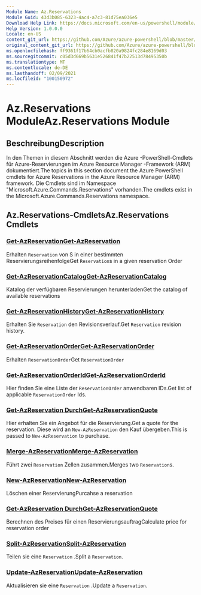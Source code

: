 ```yaml
---
Module Name: Az.Reservations
Module Guid: 43d3b085-6323-4ac4-a7c3-81d75ea036e5
Download Help Link: https://docs.microsoft.com/en-us/powershell/module/az.reservations
Help Version: 1.0.0.0
Locale: en-US
content_git_url: https://github.com/Azure/azure-powershell/blob/master/src/Reservations/Reservations/help/Az.Reservations.md
original_content_git_url: https://github.com/Azure/azure-powershell/blob/master/src/Reservations/Reservations/help/Az.Reservations.md
ms.openlocfilehash: ff9361f17b64cb0acfb820a9824fc284e8169d03
ms.sourcegitcommit: c05d3d669b5631e526841f47b22513d78495350b
ms.translationtype: MT
ms.contentlocale: de-DE
ms.lasthandoff: 02/09/2021
ms.locfileid: "100150972"
---
```

# <span data-ttu-id="ca2ab-101">Az.Reservations Module</span><span class="sxs-lookup"><span data-stu-id="ca2ab-101">Az.Reservations Module</span></span>
## <span data-ttu-id="ca2ab-102">Beschreibung</span><span class="sxs-lookup"><span data-stu-id="ca2ab-102">Description</span></span>
<span data-ttu-id="ca2ab-103">In den Themen in diesem Abschnitt werden die Azure -PowerShell-Cmdlets für Azure-Reservierungen im Azure Resource Manager -Framework (ARM) dokumentiert.</span><span class="sxs-lookup"><span data-stu-id="ca2ab-103">The topics in this section document the Azure PowerShell cmdlets for Azure Reservations in the Azure Resource Manager (ARM) framework.</span></span> <span data-ttu-id="ca2ab-104">Die Cmdlets sind im Namespace "Microsoft.Azure.Commands.Reservations" vorhanden.</span><span class="sxs-lookup"><span data-stu-id="ca2ab-104">The cmdlets exist in the Microsoft.Azure.Commands.Reservations namespace.</span></span>

## <span data-ttu-id="ca2ab-105">Az.Reservations-Cmdlets</span><span class="sxs-lookup"><span data-stu-id="ca2ab-105">Az.Reservations Cmdlets</span></span>
### [<span data-ttu-id="ca2ab-106">Get-AzReservation</span><span class="sxs-lookup"><span data-stu-id="ca2ab-106">Get-AzReservation</span></span>](Get-AzReservation.md)
<span data-ttu-id="ca2ab-107">Erhalten `Reservation` von S in einer bestimmten Reservierungsreihenfolge</span><span class="sxs-lookup"><span data-stu-id="ca2ab-107">Get `Reservation`s in a given reservation Order</span></span>

### [<span data-ttu-id="ca2ab-108">Get-AzReservationCatalog</span><span class="sxs-lookup"><span data-stu-id="ca2ab-108">Get-AzReservationCatalog</span></span>](Get-AzReservationCatalog.md)
<span data-ttu-id="ca2ab-109">Katalog der verfügbaren Reservierungen herunterladen</span><span class="sxs-lookup"><span data-stu-id="ca2ab-109">Get the catalog of available reservations</span></span>

### [<span data-ttu-id="ca2ab-110">Get-AzReservationHistory</span><span class="sxs-lookup"><span data-stu-id="ca2ab-110">Get-AzReservationHistory</span></span>](Get-AzReservationHistory.md)
<span data-ttu-id="ca2ab-111">Erhalten Sie `Reservation` den Revisionsverlauf.</span><span class="sxs-lookup"><span data-stu-id="ca2ab-111">Get `Reservation` revision history.</span></span>

### [<span data-ttu-id="ca2ab-112">Get-AzReservationOrder</span><span class="sxs-lookup"><span data-stu-id="ca2ab-112">Get-AzReservationOrder</span></span>](Get-AzReservationOrder.md)
<span data-ttu-id="ca2ab-113">Erhalten `ReservationOrder`</span><span class="sxs-lookup"><span data-stu-id="ca2ab-113">Get `ReservationOrder`</span></span>

### [<span data-ttu-id="ca2ab-114">Get-AzReservationOrderId</span><span class="sxs-lookup"><span data-stu-id="ca2ab-114">Get-AzReservationOrderId</span></span>](Get-AzReservationOrderId.md)
<span data-ttu-id="ca2ab-115">Hier finden Sie eine Liste der `ReservationOrder` anwendbaren IDs.</span><span class="sxs-lookup"><span data-stu-id="ca2ab-115">Get list of applicable `ReservationOrder` Ids.</span></span>

### [<span data-ttu-id="ca2ab-116">Get-AzReservation Durch</span><span class="sxs-lookup"><span data-stu-id="ca2ab-116">Get-AzReservationQuote</span></span>](Get-AzReservationQuote.md)
<span data-ttu-id="ca2ab-117">Hier erhalten Sie ein Angebot für die Reservierung.</span><span class="sxs-lookup"><span data-stu-id="ca2ab-117">Get a quote for the reservation.</span></span> <span data-ttu-id="ca2ab-118">Diese wird an `New-AzReservation` den Kauf übergeben.</span><span class="sxs-lookup"><span data-stu-id="ca2ab-118">This is passed to `New-AzReservation` to purchase.</span></span>

### [<span data-ttu-id="ca2ab-119">Merge-AzReservation</span><span class="sxs-lookup"><span data-stu-id="ca2ab-119">Merge-AzReservation</span></span>](Merge-AzReservation.md)
<span data-ttu-id="ca2ab-120">Führt zwei `Reservation` Zellen zusammen.</span><span class="sxs-lookup"><span data-stu-id="ca2ab-120">Merges two `Reservation`s.</span></span>

### [<span data-ttu-id="ca2ab-121">New-AzReservation</span><span class="sxs-lookup"><span data-stu-id="ca2ab-121">New-AzReservation</span></span>](New-AzReservation.md)
<span data-ttu-id="ca2ab-122">Löschen einer Reservierung</span><span class="sxs-lookup"><span data-stu-id="ca2ab-122">Purcahse a reservation</span></span>

### [<span data-ttu-id="ca2ab-123">Get-AzReservation Durch</span><span class="sxs-lookup"><span data-stu-id="ca2ab-123">Get-AzReservationQuote</span></span>](Get-AzReservationQuote.md)
<span data-ttu-id="ca2ab-124">Berechnen des Preises für einen Reservierungsauftrag</span><span class="sxs-lookup"><span data-stu-id="ca2ab-124">Calculate price for reservation order</span></span>

### [<span data-ttu-id="ca2ab-125">Split-AzReservation</span><span class="sxs-lookup"><span data-stu-id="ca2ab-125">Split-AzReservation</span></span>](Split-AzReservation.md)
<span data-ttu-id="ca2ab-126">Teilen sie eine `Reservation` .</span><span class="sxs-lookup"><span data-stu-id="ca2ab-126">Split a `Reservation`.</span></span>

### [<span data-ttu-id="ca2ab-127">Update-AzReservation</span><span class="sxs-lookup"><span data-stu-id="ca2ab-127">Update-AzReservation</span></span>](Update-AzReservation.md)
<span data-ttu-id="ca2ab-128">Aktualisieren sie eine `Reservation` .</span><span class="sxs-lookup"><span data-stu-id="ca2ab-128">Update a `Reservation`.</span></span>

